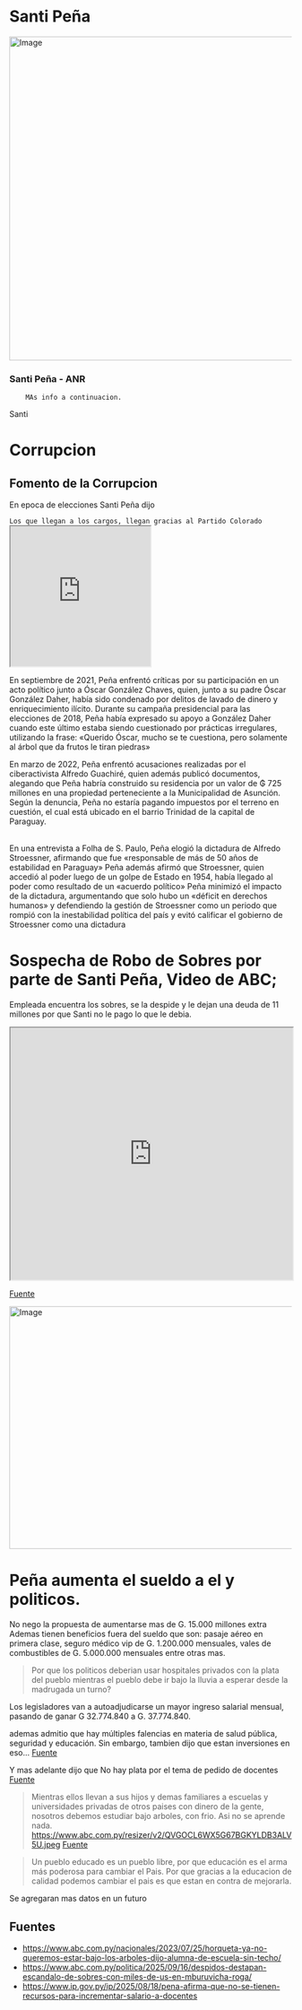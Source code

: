 <!-- participant: weskerty -->

# Santi Peña

<img width="770" height="578" alt="Image" src="https://github.com/user-attachments/assets/e93279ff-f8d6-4376-a496-5a52fea9180d" />

### Santi Peña - ANR
        MAs info a continuacion.
Santi
<h1> Corrupcion </h1>
<h2>Fomento de la Corrupcion</h2>
<p>En epoca de elecciones Santi Peña dijo </p>
<code>Los que llegan a los cargos, llegan gracias al Partido Colorado</code>

<iframe 
    src="https://www.facebook.com/plugins/video.php?href=https://www.facebook.com/watch/?v=1371305453497475&show_text=0" 
    width="250" height="250" 
    allowfullscreen="false">
</iframe>
    
    
En septiembre de 2021, Peña enfrentó críticas por su participación en un acto político junto a Óscar González Chaves, quien, junto a su padre Óscar González Daher, había sido condenado por delitos de lavado de dinero y enriquecimiento ilícito.​ Durante su campaña presidencial para las elecciones de 2018, Peña había expresado su apoyo a González Daher cuando este último estaba siendo cuestionado por prácticas irregulares, utilizando la frase: «Querido Óscar, mucho se te cuestiona, pero solamente al árbol que da frutos le tiran piedras»


En marzo de 2022, Peña enfrentó acusaciones realizadas por el ciberactivista Alfredo Guachiré, quien además publicó documentos, alegando que Peña habría construido su residencia por un valor de ₲ 725 millones en una propiedad perteneciente a la Municipalidad de Asunción. Según la denuncia, Peña no estaría pagando impuestos por el terreno en cuestión, el cual está ubicado en el barrio Trinidad de la capital de Paraguay.

</br>
En una entrevista a Folha de S. Paulo, Peña elogió la dictadura de Alfredo Stroessner, afirmando que fue «responsable de más de 50 años de estabilidad en Paraguay»
Peña además afirmó que Stroessner, quien accedió al poder luego de un golpe de Estado en 1954, había llegado al poder como resultado de un «acuerdo político»
Peña minimizó el impacto de la dictadura, argumentando que solo hubo un «déficit en derechos humanos» y defendiendo la gestión de Stroessner como un periodo que rompió con la inestabilidad política del país y evitó calificar el gobierno de Stroessner como una dictadura

# Sospecha de Robo de Sobres por parte de Santi Peña, Video de ABC;
Empleada encuentra los sobres, se la despide y le dejan una deuda de 11 millones por que Santi no le pago lo que le debia.
<iframe src="https://cdn.jwplayer.com/players/4EhsiCyP-2HCUXjZN.html" width="100%" height="450" ></iframe>

<a href="https://www.abc.com.py/politica/2025/09/16/despidos-destapan-escandalo-de-sobres-con-miles-de-us-en-mburuvicha-roga/">Fuente</a>

<img width="770" height="433" alt="Image" src="https://github.com/user-attachments/assets/a7e258d8-1da1-4f01-a12e-bf3ee10abf6d" />

# Peña aumenta el sueldo a el y politicos.
No nego la propuesta de aumentarse mas de G. 15.000 millones extra
Ademas tienen beneficios fuera del sueldo que son: pasaje aéreo en primera clase, seguro médico vip de G. 1.200.000 mensuales, vales de combustibles de G. 5.000.000 mensuales entre otras mas.
> Por que los politicos deberian usar hospitales privados con la plata del pueblo mientras el pueblo debe ir bajo la lluvia a esperar desde la madrugada un turno?

Los legisladores van a autoadjudicarse un mayor ingreso salarial mensual, pasando de ganar G 32.774.840 a G. 37.774.840.

ademas admitio que hay múltiples falencias en materia de salud pública, seguridad y educación. Sin embargo, tambien dijo que estan inversiones en eso...
<a href="https://www.ultimahora.com/aumentazos-el-regalo-de-fin-de-ano-de-santiago-pena-a-parlamentarios">Fuente</a>

Y mas adelante dijo que No hay plata por el tema de pedido de docentes
<a href="https://www.ip.gov.py/ip/2025/08/18/pena-afirma-que-no-se-tienen-recursos-para-incrementar-salario-a-docentes/">Fuente</a>

> Mientras ellos llevan a sus hijos y demas familiares a escuelas y universidades privadas de otros paises con dinero de la gente, nosotros debemos estudiar bajo arboles, con frio. Asi no se aprende nada.
https://www.abc.com.py/resizer/v2/QVGOCL6WX5G67BGKYLDB3ALV5U.jpeg
<a href="https://www.abc.com.py/nacionales/2023/07/25/horqueta-ya-no-queremos-estar-bajo-los-arboles-dijo-alumna-de-escuela-sin-techo//">Fuente</a>

> Un pueblo educado es un pueblo libre, por que educación es el arma más poderosa para cambiar el Pais. 
> Por que gracias a la educacion de calidad podemos cambiar el pais es que estan en contra de mejorarla.

Se agregaran mas datos en un futuro

## Fuentes

- https://www.abc.com.py/nacionales/2023/07/25/horqueta-ya-no-queremos-estar-bajo-los-arboles-dijo-alumna-de-escuela-sin-techo/
- https://www.abc.com.py/politica/2025/09/16/despidos-destapan-escandalo-de-sobres-con-miles-de-us-en-mburuvicha-roga/
- https://www.ip.gov.py/ip/2025/08/18/pena-afirma-que-no-se-tienen-recursos-para-incrementar-salario-a-docentes
